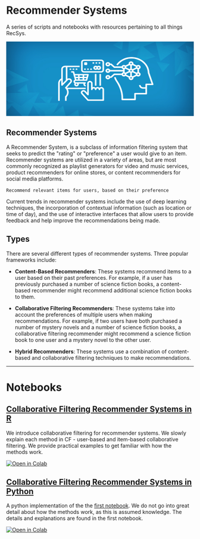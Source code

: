 # Recommender Systems

A series of scripts and notebooks with resources pertaining to all things RecSys. 

<img src="/img/recsys_cov.jpeg" width="600" height="200">


## Recommender Systems

A Recommender System, is a subclass of information filtering system that seeks to predict the "rating" or "preference" a user would give to an item. Recommender systems are utilized in a variety of areas, but are most commonly recognized as playlist generators for video and music services, product recommenders for online stores, or content recommenders for social media platforms.

    Recommend relevant items for users, based on their preference 

Current trends in recommender systems include the use of deep learning techniques, the incorporation of contextual information (such as location or time of day), and the use of interactive interfaces that allow users to provide feedback and help improve the recommendations being made.

## Types

There are several different types of recommender systems. Three popular frameworks include: 

- **Content-Based Recommenders**: These systems recommend items to a user based on their past preferences. For example, if a user has previously purchased a number of science fiction books, a content-based recommender might recommend additional science fiction books to them.

- **Collaborative Filtering Recommenders**: These systems take into account the preferences of multiple users when making recommendations. For example, if two users have both purchased a number of mystery novels and a number of science fiction books, a collaborative filtering recommender might recommend a science fiction book to one user and a mystery novel to the other user.

- **Hybrid Recommenders**: These systems use a combination of content-based and collaborative filtering techniques to make recommendations.




***
# Notebooks

## [Collaborative Filtering Recommender Systems in R]()

We introduce collaborative filtering for recommender systems. We slowly explain each method in CF - user-based and item-based collaborative filtering. We provide practical examples to get familiar with how the  methods work.

[![Open in Colab](https://colab.research.google.com/assets/colab-badge.svg)](https://colab.research.google.com/github/pavsingh7/Recommender-Systems/blob/master/recsys_cf.Rmd)

## [Collaborative Filtering Recommender Systems in Python]()

A python implementation of the the [first notebook](). We do not go into great detail about how the methods work, as this is assumed knowledge. The details and explanations are found in the first notebook.

[![Open in Colab](https://colab.research.google.com/assets/colab-badge.svg)](https://colab.research.google.com/github/pavsingh7/Recommender-Systems/blob/master/recsys_cf.ipynb)


